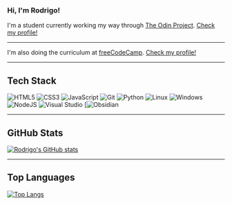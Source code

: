 ### Hi, I'm Rodrigo! 
I'm a student currently working my way through [The Odin Project](https://www.theodinproject.com). [Check my profile!](https://www.theodinproject.com/dashboard)<br>

-----

I'm also doing the curriculum at [freeCodeCamp](https://www.freecodecamp.org/). [Check my profile!](https://www.freecodecamp.org/rodrigo-nicolas)

-----

## Tech  Stack
![HTML5](https://img.shields.io/badge/html5-%23E34F26.svg?style=for-the-badge&logo=html5&logoColor=white)
![CSS3](https://img.shields.io/badge/css3-%231572B6.svg?style=for-the-badge&logo=css3&logoColor=white)
![JavaScript](https://img.shields.io/badge/javascript-%23323330.svg?style=for-the-badge&logo=javascript&logoColor=%23F7DF1E)
![Git](https://img.shields.io/badge/git-%23F05033.svg?style=for-the-badge&logo=git&logoColor=white)
![Python](https://img.shields.io/badge/python-3670A0?style=for-the-badge&logo=python&logoColor=ffdd54)
![Linux](https://img.shields.io/badge/Linux-FCC624?style=for-the-badge&logo=linux&logoColor=black)
![Windows](https://img.shields.io/badge/Windows-0078D6?style=for-the-badge&logo=windows&logoColor=white)
![NodeJS](https://img.shields.io/badge/node.js-6DA55F?style=for-the-badge&logo=node.js&logoColor=white)
![Visual Studio](https://img.shields.io/badge/Visual%20Studio-5C2D91.svg?style=for-the-badge&logo=visual-studio&logoColor=white)
[![Obsidian](https://img.shields.io/badge/Obsidian-%23483699.svg?&logo=obsidian&logoColor=white)

-----

## GitHub Stats
[![Rodrigo's GitHub stats](https://github-readme-stats.vercel.app/api?username=salocin-95&show_icons=true&theme=dark)](https://github.com/salocin-95/github-readme-stats) 

-----

## Top Languages
[![Top Langs](https://github-readme-stats.vercel.app/api/top-langs/?username=salocin-95&show_icons=true&theme=dark&layout=compact)](https://github.com/salocin-95/github-readme-stats)



<!--
**salocin-95/salocin-95** is a ✨ _special_ ✨ repository because its `README.md` (this file) appears on your GitHub profile.

Here are some ideas to get you started:

- 🔭 I’m currently working on ...
- 🌱 I’m currently learning ...
- 👯 I’m looking to collaborate on ...
- 🤔 I’m looking for help with ...
- 💬 Ask me about ...
- 📫 How to reach me: ...
- 😄 Pronouns: ...
- ⚡ Fun fact: ...
-->

